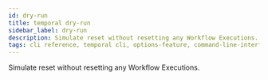 ```yaml
---
id: dry-run
title: temporal dry-run
sidebar_label: dry-run
description: Simulate reset without resetting any Workflow Executions.
tags: cli reference, temporal cli, options-feature, command-line-interface-cli, workflow execution, resets-feature
---
```


Simulate reset without resetting any Workflow Executions.

